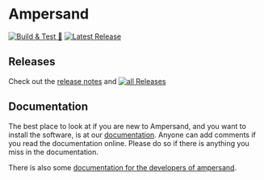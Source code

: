 # Ampersand

[![Build & Test 🚀](https://github.com/AmpersandTarski/Ampersand/actions/workflows/ci2.yml/badge.svg)](https://github.com/AmpersandTarski/Ampersand/actions/workflows/ci2.yml)
[![Latest Release](https://img.shields.io/github/release/AmpersandTarski/Ampersand.svg)](https://github.com/AmpersandTarski/Ampersand/releases/latest)

## Releases

Check out the [release notes](https://github.com/AmpersandTarski/Ampersand/blob/development/ReleaseNotes.md) and [![all Releases](https://img.shields.io/github/release/AmpersandTarski/Ampersand.svg)](https://github.com/AmpersandTarski/Ampersand/releases)

## Documentation

The best place to look at if you are new to Ampersand, and you want to install the software, is at our [documentation](https://ampersandtarski.gitbook.io/documentation/). Anyone can add comments if you read the documentation online. Please do so if there is anything you miss in the documentation.

There is also some [documentation for the developers of ampersand](https://ampersandtarski.gitbook.io/the-tools-we-use-for-ampersand/).

